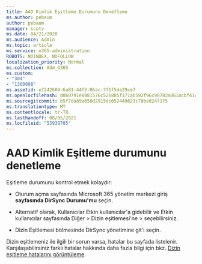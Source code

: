 ```yaml
---
title: AAD Kimlik Eşitleme Durumunu Denetleme
ms.author: pebaum
author: pebaum
manager: scotv
ms.date: 04/21/2020
ms.audience: Admin
ms.topic: article
ms.service: o365-administration
ROBOTS: NOINDEX, NOFOLLOW
localization_priority: Normal
ms.collection: Adm_O365
ms.custom:
- "304"
- "1300008"
ms.assetid: e7242604-6a81-44f3-86ac-7f1f5da29ce7
ms.openlocfilehash: d060791e8981576c526885f171ab592f96c98783a061acbf41e659b1f896b8cf
ms.sourcegitcommit: b5f7da89a650d2915dc652449623c78be6247175
ms.translationtype: MT
ms.contentlocale: tr-TR
ms.lasthandoff: 08/05/2021
ms.locfileid: "53930785"
---
```

# <a name="check-aad-identity-sync-status"></a>AAD Kimlik Eşitleme durumunu denetleme

Eşitleme durumunu kontrol etmek kolaydır:
  
- Oturum açma sayfasında Microsoft 365 yönetim merkezi giriş **sayfasında DirSync Durumu'mu** seçin.

- Alternatif olarak, Kullanıcılar Etkin kullanıcılar'a gidebilir ve Etkin kullanıcılar sayfasında Diğer \> Dizin eşitlemesi'ne \> seçebilirsiniz.

- Dizin Eşitlemesi bölmesinde DirSync yönetimine git'i seçin.

Dizin eşitlemeniz ile ilgili bir sorun varsa, hatalar bu sayfada listelenir. Karşılaşabilirsiniz farklı hatalar hakkında daha fazla bilgi için bkz. [Dizin eşitleme hatalarını görüntüleme](https://docs.microsoft.com//office365/enterprise/identify-directory-synchronization-errors).
  